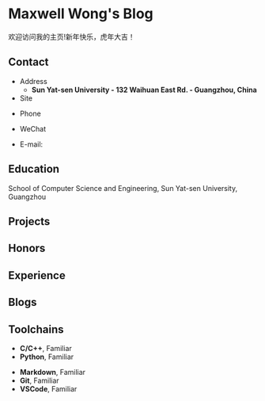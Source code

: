 # Maxwell Wong's Blog

欢迎访问我的主页!新年快乐，虎年大吉！

<!-- .slide -->

## Contact

- Address
  - **Sun Yat-sen University - 132 Waihuan East Rd. - Guangzhou, China**
- Site

<!-- .slide vertical=true -->

- Phone
 
- WeChat


- E-mail:
 

<!-- .slide -->

## Education

<!-- .slide vertical=true -->

School of Computer Science and Engineering, Sun Yat-sen University, Guangzhou


<!-- .slide vertical=true -->



<!-- .slide -->

## Projects

<!-- .slide vertical=true -->


<!-- .slide vertical=true -->



<!-- .slide -->

## Honors


<!-- .slide vertical=true -->


<!-- .slide vertical=true -->



<!-- .slide -->

## Experience



<!-- .slide -->

## Blogs



<!-- .slide vertical=true -->



<!-- .slide -->

## Toolchains

<!-- .slide vertical=true -->

- **C/C++**, Familiar
- **Python**, Familiar

<!-- .slide vertical=true -->

- **Markdown**, Familiar
- **Git**, Familiar
- **VSCode**, Familiar
